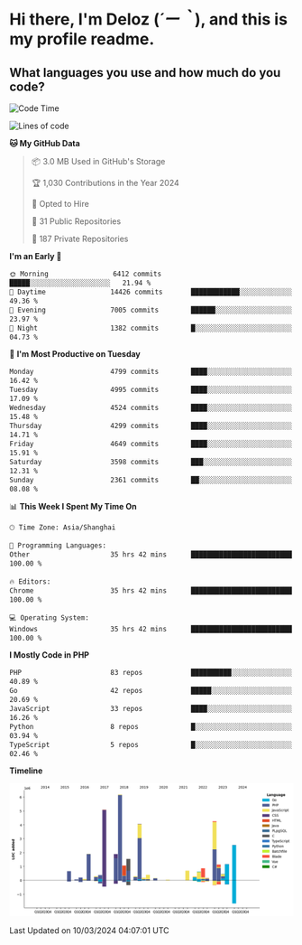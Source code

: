 # **Hi there, I'm Deloz (*´ー｀*), and this is my profile readme.**

## **What languages you use and how much do you code?**

<!--START_SECTION:waka-->
![Code Time](http://img.shields.io/badge/Code%20Time-3%2C428%20hrs%2029%20mins-blue)

![Lines of code](https://img.shields.io/badge/From%20Hello%20World%20I%27ve%20Written-36.6%20million%20lines%20of%20code-blue)

**🐱 My GitHub Data** 

> 📦 3.0 MB Used in GitHub's Storage 
 > 
> 🏆 1,030 Contributions in the Year 2024
 > 
> 💼 Opted to Hire
 > 
> 📜 31 Public Repositories 
 > 
> 🔑 187 Private Repositories 
 > 
**I'm an Early 🐤** 

```text
🌞 Morning                6412 commits        █████░░░░░░░░░░░░░░░░░░░░   21.94 % 
🌆 Daytime                14426 commits       ████████████░░░░░░░░░░░░░   49.36 % 
🌃 Evening                7005 commits        ██████░░░░░░░░░░░░░░░░░░░   23.97 % 
🌙 Night                  1382 commits        █░░░░░░░░░░░░░░░░░░░░░░░░   04.73 % 
```
📅 **I'm Most Productive on Tuesday** 

```text
Monday                   4799 commits        ████░░░░░░░░░░░░░░░░░░░░░   16.42 % 
Tuesday                  4995 commits        ████░░░░░░░░░░░░░░░░░░░░░   17.09 % 
Wednesday                4524 commits        ████░░░░░░░░░░░░░░░░░░░░░   15.48 % 
Thursday                 4299 commits        ████░░░░░░░░░░░░░░░░░░░░░   14.71 % 
Friday                   4649 commits        ████░░░░░░░░░░░░░░░░░░░░░   15.91 % 
Saturday                 3598 commits        ███░░░░░░░░░░░░░░░░░░░░░░   12.31 % 
Sunday                   2361 commits        ██░░░░░░░░░░░░░░░░░░░░░░░   08.08 % 
```


📊 **This Week I Spent My Time On** 

```text
🕑︎ Time Zone: Asia/Shanghai

💬 Programming Languages: 
Other                    35 hrs 42 mins      █████████████████████████   100.00 % 

🔥 Editors: 
Chrome                   35 hrs 42 mins      █████████████████████████   100.00 % 

💻 Operating System: 
Windows                  35 hrs 42 mins      █████████████████████████   100.00 % 
```

**I Mostly Code in PHP** 

```text
PHP                      83 repos            ██████████░░░░░░░░░░░░░░░   40.89 % 
Go                       42 repos            █████░░░░░░░░░░░░░░░░░░░░   20.69 % 
JavaScript               33 repos            ████░░░░░░░░░░░░░░░░░░░░░   16.26 % 
Python                   8 repos             █░░░░░░░░░░░░░░░░░░░░░░░░   03.94 % 
TypeScript               5 repos             █░░░░░░░░░░░░░░░░░░░░░░░░   02.46 % 
```



**Timeline**

![Lines of Code chart](https://raw.githubusercontent.com/deloz/deloz/main/assets/bar_graph.png)


 Last Updated on 10/03/2024 04:07:01 UTC
<!--END_SECTION:waka-->
